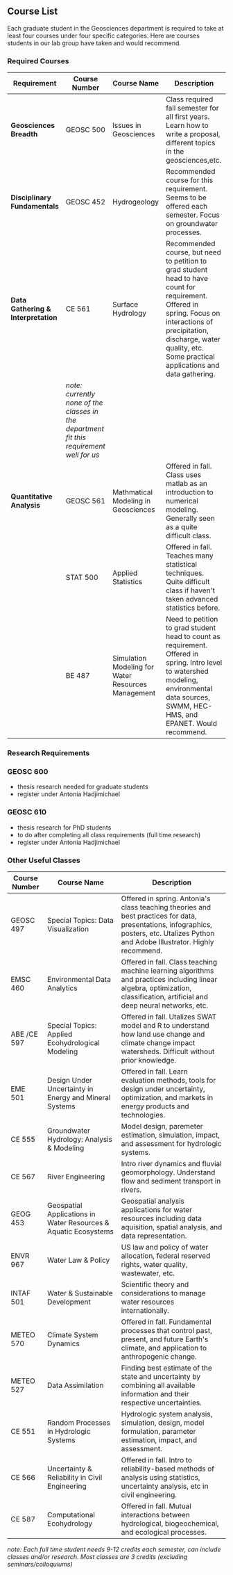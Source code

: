 ## Course List 

Each graduate student in the Geosciences department is required to take at least four courses under four specific categories. Here are courses students in our lab group have taken and would recommend.

### Required Courses
| Requirement                         | Course Number                                                                            | Course Name           | Description                                                                                                                                                                                                                            |
|-------------------------------------|------------------------------------------------------------------------------------------|-----------------------|----------------------------------------------------------------------------------------------------------------------------------------------------------------------------------------------------------------------------------------|
| **Geosciences Breadth**             | GEOSC 500                                                                                | Issues in Geosciences | Class required fall semester for all first years. Learn how to write a proposal, different topics in the geosciences,etc.                                                                                                              |
| **Disciplinary Fundamentals**       | GEOSC 452                                                                                | Hydrogeology          | Recommended course for this requirement. Seems to be offered each semester. Focus on groundwater processes.                                                                                                                            |
| **Data Gathering & Interpretation** | CE 561                                                                                   | Surface Hydrology     | Recommended course, but need to petition to grad student head to have count for requirement. Offered in spring. Focus on interactions of precipitation, discharge, water quality, etc. Some practical applications and data gathering. |
|                                     | *note: currently none of the classes in the department fit this requirement well for us* |                       |                                                                                                                                                                                                                                        |
| **Quantitative Analysis**           | GEOSC 561                                                                                | Mathmatical Modeling in Geosciences | Offered in fall. Class uses matlab as an introduction to numerical modeling. Generally seen as a quite difficult class.                                                                                                                | 
|                                     | STAT 500                                                                                 | Applied Statistics | Offered in fall. Teaches many statistical techniques. Quite difficult class if haven't taken advanced statistics before.                                                                                                               | 
|                                     | BE 487                                                                                   | Simulation Modeling for Water Resources Management | Need to petition to grad student head to count as requirement. Offered in spring. Intro level to watershed modeling, environmental data sources, SWMM, HEC-HMS, and EPANET. Would recommend.                                           |

### Research Requirements
### GEOSC 600
- thesis research needed for graduate students
- register under Antonia Hadjimichael
### GEOSC 610
- thesis research for PhD students
- to do after completing all class requirements (full time research)
- register under Antonia Hadjimichael

### Other Useful Classes
| Course Number | Course Name                                                     | Description                                                                                                                                                                           |
|---------------|-----------------------------------------------------------------|---------------------------------------------------------------------------------------------------------------------------------------------------------------------------------------|
| GEOSC 497     | Special Topics: Data Visualization                              | Offered in spring. Antonia's class teaching theories and best practices for data, presentations, infographics, posters, etc. Utalizes Python and Adobe Illustrator. Highly recommend. |
| EMSC 460      | Environmental Data Analytics                                    | Offered in fall. Class teaching machine learning algorithms and practices including linear algebra, optimization, classification, artificial and deep neural networks, etc.           |
| ABE /CE 597   | Special Topics: Applied Ecohydrological Modeling                | Offered in fall. Utalizes SWAT model and R to understand how land use change and climate change impact watersheds. Difficult without prior knowledge.                                 |
| EME 501       | Design Under Uncertainty in Energy and Mineral Systems          | Offered in fall. Learn evaluation methods, tools for design under uncertainty, optimization, and markets in energy products and technologies.                                         |
| CE 555        | Groundwater Hydrology: Analysis & Modeling                      | Model design, paremeter estimation, simulation, impact, and assessment for hydrologic systems.                                                                                        |
| CE 567        | River Engineering                                               | Intro river dynamics and fluvial geomorphology. Understand flow and sediment transport in rivers.                                                                                     |
| GEOG 453      | Geospatial Applications in Water Resources & Aquatic Ecosystems | Geospatial analysis applications for water resources including data aquisition, spatial analysis, and data representation.                                                            |
| ENVR 967      | Water Law & Policy                                              | US law and policy of water allocation, federal reserved rights, water quality, wastewater, etc.                                                                                       |
| INTAF 501     | Water & Sustainable Development                                 | Scientific theory and considerations to manage water resources internationally.                                                                                                       |
| METEO 570     | Climate System Dynamics                                         | Offered in fall. Fundamental processes that control past, present, and future Earth's climate, and application to anthropogenic change.                                               |
| METEO 527     | Data Assimilation                                               | Finding best estimate of the state and uncertainty by combining all available information and their respective uncertainties.                                                         |
| CE 551        | Random Processes in Hydrologic Systems                          | Hydrologic system analysis, simulation, design, model formulation, parameter estimation, impact, and assessment.                                                                      |
| CE 566        | Uncertainty & Reliability in Civil Engineering                  | Offered in fall. Intro to reliability-based methods of analysis using statistics, uncertainty analysis, etc in civil engineering.                                                     |
| CE 587 | Computational Ecohydrology                                      | Offered in fall. Mutual interactions between hydrological, biogeochemical, and ecological processes.                                                                                  |


*note: Each full time student needs 9-12 credits each semester, can include classes and/or research.*
*Most classes are 3 credits (excluding seminars/colloquiums)*
 



